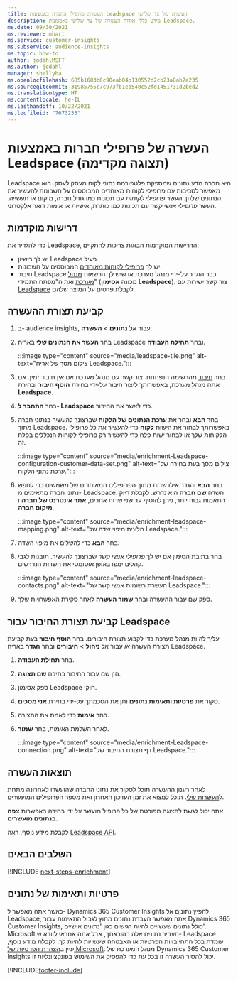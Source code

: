 ```yaml
---
title: העשרת פרופילי החברה באמצעות Leadspace העשרה של צד שלישי
description: מידע כללי אודות העשרה של צד שלישי באמצעות Leadspace.
ms.date: 09/30/2021
ms.reviewer: mhart
ms.service: customer-insights
ms.subservice: audience-insights
ms.topic: how-to
author: jodahlMSFT
ms.author: jodahl
manager: shellyha
ms.openlocfilehash: 685b1683b0c90eab04b130552d2cb23a8ab7a235
ms.sourcegitcommit: 31985755c7c973fb1eb540c52fd1451731d2bed2
ms.translationtype: HT
ms.contentlocale: he-IL
ms.lasthandoff: 10/22/2021
ms.locfileid: "7673233"
---
```

# <a name="enrichment-of-company-profiles-with-leadspace-preview"></a>העשרה של פרופילי חברות באמצעות Leadspace (תצוגה מקדימה)

Leadspace היא חברת מדע נתונים שמספקת פלטפורמת נתוני לקוח מעסק לעסק. הוא מאפשר לסביבות עם פרופילי לקוחות מאוחדים המבוססים על חשבונות להעשיר את הנתונים שלהן. העשר *פרופילי לקוחות* עם תכונות כמו גודל חברה, מיקום או תעשייה. העשר *פרופילי אנשי קשר* עם תכונות כמו כותרת, אישיות או אימות דואר אלקטרוני.

## <a name="prerequisites"></a>דרישות מוקדמות

כדי להגדיר את Leadspace, הדרישות המוקדמות הבאות צריכות להתקיים:

- יש לך רישיון Leadspace פעיל.
- יש לך [פרופילי לקוחות מאוחדים](customer-profiles.md) המבוססים על חשבונות.
- חיבור Leadspace כבר הוגדר על-ידי מנהל מערכת או שיש לך הרשאות [מנהל מערכת](permissions.md#administrator) ואת ה"מפתח התמידי" (מכונה **אסימון Leadspace**). צור קשר ישירות עם [Leadspace](https://www.leadspace.com/leadspace-microsoft-dynamics-365/) לקבלת פרטים על המוצר שלהם.

## <a name="configure-the-enrichment"></a>קביעת תצורת ההעשרה

1. ב- audience insights, עבור אל **נתונים** > **העשרה**.

1. בחר **העשר את הנתונים שלי** באריח Leadspace ובחר **תחילת העבודה**.

   :::image type="content" source="media/leadspace-tile.png" alt-text="צילום מסך של אריח Leadspace.":::

1. בחר [חיבור](connections.md) מהרשימה הנפתחת. צור קשר עם מנהל מערכת אם אין חיבור זמין. אם אתה מנהל מערכת, באפשרותך ליצור חיבור על-ידי בחירת **הוסף חיבור** ובחירת **Leadspace**. 

1. בחר **התחבר ל- Leadspace** כדי לאשר את החיבור.

1. בחר **הבא** ובחר את **ערכת הנתונים של הלקוח** שברצונך להעשיר בנתוני חברה מתוך Leadspace. באפשרותך לבחור את הישות **לקוח** כדי להעשיר את כל פרופילי הלקוחות שלך או לבחור ישות פלח כדי להעשיר רק פרופילי לקוחות הנכללים בפלח זה.

    :::image type="content" source="media/enrichment-Leadspace-configuration-customer-data-set.png" alt-text="צילום מסך בעת בחירה של ערכת נתוני הלקוח.":::

1. בחר **הבא** והגדר אילו שדות מתוך הפרופילים המאוחדים של משמשים כדי לחפש נתוני חברה מתאימים מ- Leadspace. השדה **שם חברה** הוא נדרש. לקבלת דיוק התאמות גבוה יותר, ניתן להוסיף עד שני שדות אחרים, **אתר אינטרנט של חברה** ו **מיקום חברה**.

   :::image type="content" source="media/enrichment-leadspace-mapping.png" alt-text="חלונית מיפוי שדה של Leadspace.":::

1. בחר **הבא** כדי להשלים את מיפוי השדה.

1. בחר בתיבת הסימון אם יש לך *פרופילי אנשי קשר* שברצונך להעשיר. תובנות לגבי קהלים ימפו באופן אוטומטי את השדות הנדרשים.

   :::image type="content" source="media/enrichment-leadspace-contacts.png" alt-text="העשרת רשומות אנשי קשר של Leadspace.":::
 
1. ספק שם עבור ההעשרה ובחר **שמור העשרה** לאחר סקירת האפשרויות שלך.


## <a name="configure-the-connection-for-leadspace"></a>קביעת תצורת החיבור עבור Leadspace 

עליך להיות מנהל מערכת כדי לקבוע תצורת חיבורים. בחר **הוסף חיבור** בעת קביעת תצורת העשרה *או* עבור אל **ניהול** > **חיבורים** ובחר **הגדר** באריח Leadspace.

1. בחר **תחילת העבודה**. 

1. הזן שם עבור החיבור בתיבה **שם תצוגה**.

1. ספק אסימון Leadspace חוקי.

1. סקור את **פרטיות ותאימות נתונים** ותן את הסכמתך על-ידי בחירת **אני מסכים**.

1. בחר **אימות** כדי לאמת את התצורה.

1. לאחר השלמת האימות, בחר **שמור**.
   
   :::image type="content" source="media/enrichment-Leadspace-connection.png" alt-text="דף תצורת החיבור של Leadspace.":::

## <a name="enrichment-results"></a>תוצאות העשרה

לאחר רענון ההעשרה תוכל לסקור את נתוני החברה שהועשרו לאחרונה מתחת ל[העשרות שלי](enrichment-hub.md). תוכל למצוא את זמן העדכון האחרון ואת מספר הפרופילים המועשרים.

אתה יכול לגשת לתצוגה מפורטת של כל פרופיל מועשר על ידי בחירה באפשרות **צפה בנתונים מועשרים**.

לקבלת מידע נוסף, ראה [Leadspace API](https://support.leadspace.com/hc/en-us/sections/201997649-API).

## <a name="next-steps"></a>השלבים הבאים


[!INCLUDE [next-steps-enrichment](../includes/next-steps-enrichment.md)]

## <a name="data-privacy-and-compliance"></a>פרטיות ותאימות של נתונים

כאשר אתה מאפשר ל- Dynamics 365 Customer Insights להפיץ נתונים אל Leadspace, אתה מאפשר העברת נתונים מחוץ לגבול התאימות עבור Dynamics 365 Customer Insights, כולל נתונים שעשויים להיות רגישים כגון 'נתונים אישיים'. Microsoft תעביר נתונים אלה בהוראתך, אבל אתה אחראי לוודא ש- Leadspace עומדת בכל התחייבויות הפרטיות או האבטחה שעשויות להיות לך. לקבלת מידע נוסף, עיין ב[הצהרת הפרטיות של Microsoft](https://go.microsoft.com/fwlink/?linkid=396732).
מנהל המערכת של Dynamics 365 Customer Insights יכול להסיר העשרה זו בכל עת כדי להפסיק את השימוש בפונקציונליות זו.


[!INCLUDE[footer-include](../includes/footer-banner.md)]
